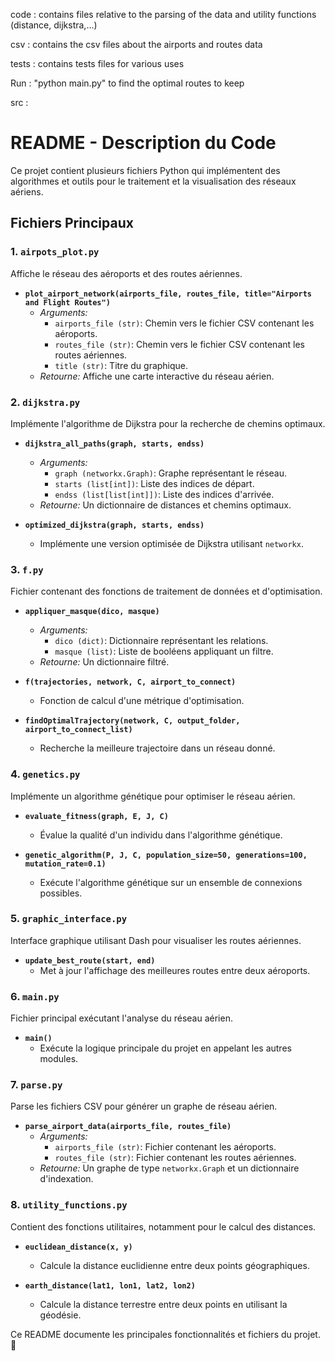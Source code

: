 code : contains files relative to the parsing of the data and utility functions (distance, dijkstra,...)

csv : contains the csv files about the airports and routes data

tests : contains tests files for various uses

Run : "python main.py" to find the optimal routes to keep

src :

# README - Description du Code

Ce projet contient plusieurs fichiers Python qui implémentent des algorithmes et outils pour le traitement et la visualisation des réseaux aériens.

## Fichiers Principaux

### 1. `airpots_plot.py`
Affiche le réseau des aéroports et des routes aériennes.

- **`plot_airport_network(airports_file, routes_file, title="Airports and Flight Routes")`**
  - *Arguments:*
    - `airports_file (str)`: Chemin vers le fichier CSV contenant les aéroports.
    - `routes_file (str)`: Chemin vers le fichier CSV contenant les routes aériennes.
    - `title (str)`: Titre du graphique.
  - *Retourne:* Affiche une carte interactive du réseau aérien.

### 2. `dijkstra.py`
Implémente l'algorithme de Dijkstra pour la recherche de chemins optimaux.

- **`dijkstra_all_paths(graph, starts, endss)`**
  - *Arguments:*
    - `graph (networkx.Graph)`: Graphe représentant le réseau.
    - `starts (list[int])`: Liste des indices de départ.
    - `endss (list[list[int]])`: Liste des indices d'arrivée.
  - *Retourne:* Un dictionnaire de distances et chemins optimaux.

- **`optimized_dijkstra(graph, starts, endss)`**
  - Implémente une version optimisée de Dijkstra utilisant `networkx`.

### 3. `f.py`
Fichier contenant des fonctions de traitement de données et d'optimisation.

- **`appliquer_masque(dico, masque)`**
  - *Arguments:*
    - `dico (dict)`: Dictionnaire représentant les relations.
    - `masque (list)`: Liste de booléens appliquant un filtre.
  - *Retourne:* Un dictionnaire filtré.

- **`f(trajectories, network, C, airport_to_connect)`**
  - Fonction de calcul d'une métrique d'optimisation.

- **`findOptimalTrajectory(network, C, output_folder, airport_to_connect_list)`**
  - Recherche la meilleure trajectoire dans un réseau donné.

### 4. `genetics.py`
Implémente un algorithme génétique pour optimiser le réseau aérien.

- **`evaluate_fitness(graph, E, J, C)`**
  - Évalue la qualité d'un individu dans l'algorithme génétique.

- **`genetic_algorithm(P, J, C, population_size=50, generations=100, mutation_rate=0.1)`**
  - Exécute l'algorithme génétique sur un ensemble de connexions possibles.

### 5. `graphic_interface.py`
Interface graphique utilisant Dash pour visualiser les routes aériennes.

- **`update_best_route(start, end)`**
  - Met à jour l'affichage des meilleures routes entre deux aéroports.

### 6. `main.py`
Fichier principal exécutant l'analyse du réseau aérien.

- **`main()`**
  - Exécute la logique principale du projet en appelant les autres modules.

### 7. `parse.py`
Parse les fichiers CSV pour générer un graphe de réseau aérien.

- **`parse_airport_data(airports_file, routes_file)`**
  - *Arguments:*
    - `airports_file (str)`: Fichier contenant les aéroports.
    - `routes_file (str)`: Fichier contenant les routes aériennes.
  - *Retourne:* Un graphe de type `networkx.Graph` et un dictionnaire d'indexation.

### 8. `utility_functions.py`
Contient des fonctions utilitaires, notamment pour le calcul des distances.

- **`euclidean_distance(x, y)`**
  - Calcule la distance euclidienne entre deux points géographiques.

- **`earth_distance(lat1, lon1, lat2, lon2)`**
  - Calcule la distance terrestre entre deux points en utilisant la géodésie.


Ce README documente les principales fonctionnalités et fichiers du projet. 🚀

